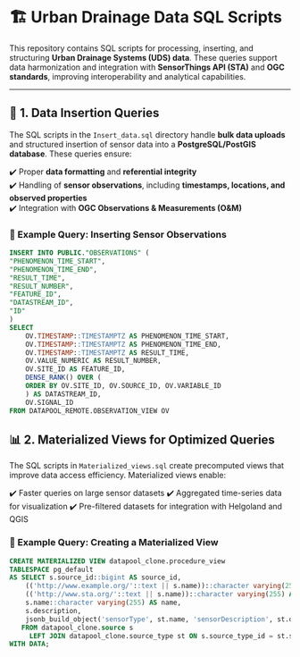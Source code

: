 # 🏗️ Urban Drainage Data SQL Scripts  

This repository contains SQL scripts for processing, inserting, and structuring **Urban Drainage Systems (UDS) data**. These queries support data harmonization and integration with **SensorThings API (STA)** and **OGC standards**, improving interoperability and analytical capabilities.  


---

## 🚀 1. Data Insertion Queries  

The SQL scripts in the `Insert_data.sql` directory handle **bulk data uploads** and structured insertion of sensor data into a **PostgreSQL/PostGIS database**. These queries ensure:  

✔️ Proper **data formatting** and **referential integrity**  
✔️ Handling of **sensor observations**, including **timestamps, locations, and observed properties**  
✔️ Integration with **OGC Observations & Measurements (O&M)**  

### 🔹 Example Query: Inserting Sensor Observations  
```sql
INSERT INTO PUBLIC."OBSERVATIONS" (
"PHENOMENON_TIME_START",
"PHENOMENON_TIME_END",
"RESULT_TIME",
"RESULT_NUMBER",
"FEATURE_ID",
"DATASTREAM_ID",
"ID"
)
SELECT 
	OV.TIMESTAMP::TIMESTAMPTZ AS PHENOMENON_TIME_START,
	OV.TIMESTAMP::TIMESTAMPTZ AS PHENOMENON_TIME_END,
	OV.TIMESTAMP::TIMESTAMPTZ AS RESULT_TIME,
	OV.VALUE_NUMERIC AS RESULT_NUMBER,
	OV.SITE_ID AS FEATURE_ID,
	DENSE_RANK() OVER (
    ORDER BY OV.SITE_ID, OV.SOURCE_ID, OV.VARIABLE_ID
	) AS DATASTREAM_ID,
    OV.SIGNAL_ID
FROM DATAPOOL_REMOTE.OBSERVATION_VIEW OV
```

## 📊 2. Materialized Views for Optimized Queries
The SQL scripts in `Materialized_views.sql` create precomputed views that improve data access efficiency. Materialized views enable:

✔️ Faster queries on large sensor datasets
✔️ Aggregated time-series data for visualization
✔️ Pre-filtered datasets for integration with Helgoland and QGIS

### 🔹 Example Query: Creating a Materialized View
```sql
CREATE MATERIALIZED VIEW datapool_clone.procedure_view
TABLESPACE pg_default
AS SELECT s.source_id::bigint AS source_id,
    (('http://www.example.org/'::text || s.name))::character varying(255) AS identifier,
    (('http://www.sta.org/'::text || s.name))::character varying(255) AS sta_identifier,
    s.name::character varying(255) AS name,
    s.description,
    jsonb_build_object('sensorType', st.name, 'sensorDescription', st.description, 'manufacturer', st.manufacturer) AS properties
   FROM datapool_clone.source s
     LEFT JOIN datapool_clone.source_type st ON s.source_type_id = st.source_type_id
WITH DATA;
```
